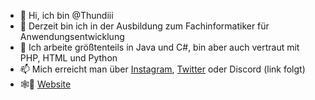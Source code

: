 - 👋 Hi, ich bin @Thundiii
- 🏢 Derzeit bin ich in der Ausbildung zum Fachinformatiker für Anwendungsentwicklung 
- 🌱 Ich arbeite größtenteils in Java und C#, bin aber auch vertraut mit PHP, HTML und Python
- 📫 Mich erreicht man über [Instagram](https://instagram.com/thundiii), [Twitter](https://twitter.com/thundiiide) oder Discord (link folgt)
- 🕸️📄 [Website](https://thundiii.de)

<!---
Thundiii/Thundiii is a ✨ special ✨ repository because its `README.md` (this file) appears on your GitHub profile.
You can click the Preview link to take a look at your changes.
--->
